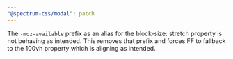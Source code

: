 ```yaml
---
"@spectrum-css/modal": patch
---
```


The `-moz-available` prefix as an alias for the block-size: stretch property is not behaving as intended. This removes that prefix and forces FF to fallback to the 100vh property which is aligning as intended.

